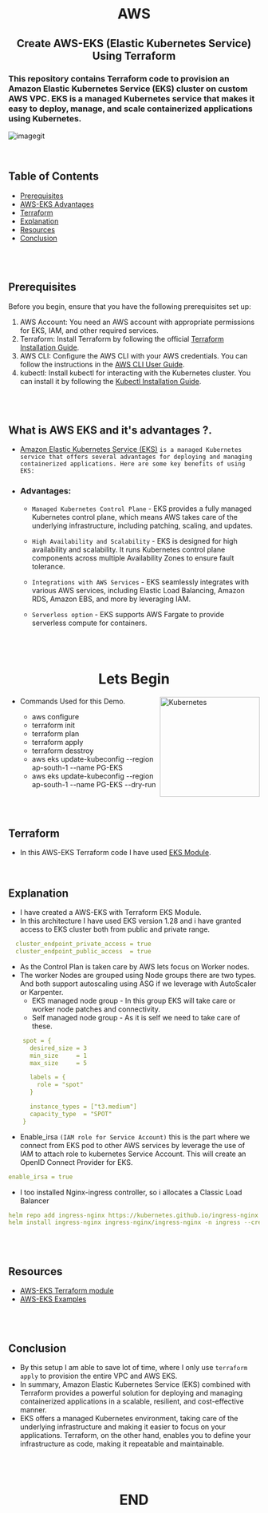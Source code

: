 <h1 align="center"> AWS </h1>
<h2 align="center"> Create AWS-EKS (Elastic Kubernetes Service) Using Terraform </h2>

### This repository contains Terraform code to provision an Amazon Elastic Kubernetes Service (EKS) cluster on custom AWS VPC. EKS is a managed Kubernetes service that makes it easy to deploy, manage, and scale containerized applications using Kubernetes.

![imagegit](https://github.com/shankar439/Images/assets/70714976/0ae43c4f-9bf2-4e08-8beb-9e6334cee426)


<br>


## Table of Contents
- <a href="#prerequisites"> Prerequisites </a>
- <a href="#what-is-aws-eks-and-its-advantages"> AWS-EKS Advantages </a>
- <a href="#terraform"> Terraform </a>
- <a href="#explanation"> Explanation </a>
- <a href="#resources"> Resources </a>
- <a href="#conclusion"> Conclusion </a>


<br>
<br>


## Prerequisites

Before you begin, ensure that you have the following prerequisites set up:
1. AWS Account: You need an AWS account with appropriate permissions for EKS, IAM, and other required services.
2. Terraform: Install Terraform by following the official [Terraform Installation Guide](https://developer.hashicorp.com/terraform/tutorials/aws-get-started/install-cli).
3. AWS CLI: Configure the AWS CLI with your AWS credentials. You can follow the instructions in the [AWS CLI User Guide](https://docs.aws.amazon.com/cli/latest/userguide/cli-authentication-user.html).
4. kubectl: Install kubectl for interacting with the Kubernetes cluster. You can install it by following the [Kubectl Installation Guide](https://kubernetes.io/docs/tasks/tools/).


<br>
<br>


## What is AWS EKS and it's advantages ?. 

  - [Amazon Elastic Kubernetes Service (EKS)](https://aws.amazon.com/eks/) `is a managed Kubernetes service that offers several advantages for deploying and managing containerized applications. Here are some key benefits of using EKS:`
  - ### Advantages:
    - `Managed Kubernetes Control Plane` - EKS provides a fully managed Kubernetes control plane, which means AWS takes care of the underlying infrastructure, including patching, scaling, and updates.

    - `High Availability and Scalability` - EKS is designed for high availability and scalability. It runs Kubernetes control plane components across multiple Availability Zones to ensure fault tolerance.

    - `Integrations with AWS Services` - EKS seamlessly integrates with various AWS services, including Elastic Load Balancing, Amazon RDS, Amazon EBS, and more by leveraging IAM.

    - `Serverless option` - EKS supports AWS Fargate to provide serverless compute for containers.
    

<br>
<br>


<h1 align="center">Lets Begin </h1>

<img align="right" src="https://github.com/shankar439/Images/assets/70714976/e5fa9512-1398-4f26-9b0d-87133f415133" height="200" alt="Kubernetes"> 


- Commands Used for this Demo.

    - aws configure
    - terraform init
    - terraform plan
    - terraform apply
    - terraform desstroy
    - aws eks update-kubeconfig --region ap-south-1 --name PG-EKS
    - aws eks update-kubeconfig --region ap-south-1 --name PG-EKS --dry-run


<br>
<br>


## Terraform

- In this AWS-EKS Terraform code I have used [EKS Module](https://registry.terraform.io/modules/terraform-aws-modules/eks/aws/latest).


<br>


## Explanation

- I have created a AWS-EKS with Terraform EKS Module.
- In this architecture I have used EKS version 1.28 and i have granted access to EKS cluster both from public and private range.
```yaml
  cluster_endpoint_private_access = true
  cluster_endpoint_public_access  = true
```

- As the Control Plan is taken care by AWS lets focus on Worker nodes.
- The worker Nodes are grouped using Node groups there are two types. And both support autoscaling using ASG if we leverage with AutoScaler or Karpenter.
  - EKS managed node group - In this group EKS will take care or worker node patches and connectivity.
  - Self managed node group - As it is self we need to take care of these.
```yaml
    spot = {
      desired_size = 3
      min_size     = 1
      max_size     = 5

      labels = {
        role = "spot"
      }

      instance_types = ["t3.medium"]
      capacity_type  = "SPOT"
    }
```

- Enable_irsa `(IAM role for Service Account)` this is the part where we connect from EKS pod to other AWS services 
by leverage the use of IAM to attach role to kubernetes Service Account. 
This will create an OpenID Connect Provider for EKS.
```yaml
enable_irsa = true
```

- I too installed Nginx-ingress controller, so i allocates a Classic Load Balancer
```yaml
helm repo add ingress-nginx https://kubernetes.github.io/ingress-nginx
helm install ingress-nginx ingress-nginx/ingress-nginx -n ingress --create-namespace
```

<br>
<br>


## Resources

- [AWS-EKS Terraform module](https://registry.terraform.io/modules/terraform-aws-modules/eks/aws/latest)
- [AWS-EKS Examples](https://github.com/terraform-aws-modules/terraform-aws-eks/blob/master/examples/eks_managed_node_group/main.tf)


<br>
<br>


## Conclusion

- By this setup I am able to save lot of time, where I only use `terraform apply` to provision the entire VPC and AWS EKS.
- In summary, Amazon Elastic Kubernetes Service (EKS) combined with Terraform provides a powerful solution for deploying and managing containerized applications in a scalable, resilient, and cost-effective manner.
- EKS offers a managed Kubernetes environment, taking care of the underlying infrastructure and making it easier to focus on your applications. Terraform, on the other hand, enables you to define your infrastructure as code, making it repeatable and maintainable.


<br>
<br>

<h1 align="center" id="END"> END </h1>
